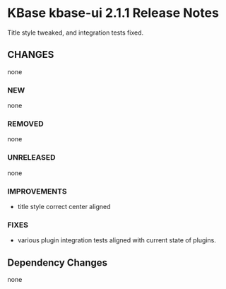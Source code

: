 # KBase kbase-ui 2.1.1 Release Notes

Title style tweaked, and integration tests fixed.

## CHANGES

none

### NEW

none

### REMOVED

none

### UNRELEASED

none

### IMPROVEMENTS

- title style correct center aligned

### FIXES

- various plugin integration tests aligned with current state of plugins.

## Dependency Changes

none
